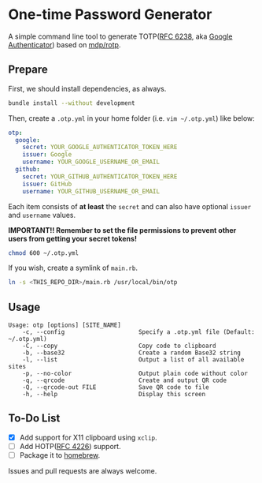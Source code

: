 # One-time Password Generator

A simple command line tool to generate TOTP([RFC 6238](https://tools.ietf.org/html/rfc6238), aka [Google Authenticator](https://en.wikipedia.org/wiki/Google_Authenticator)) based on [mdp/rotp](https://github.com/mdp/rotp).

## Prepare

First, we should install dependencies, as always.

```bash
bundle install --without development
```

Then, create a `.otp.yml` in your home folder (i.e. `vim ~/.otp.yml`) like below:

```yaml
otp:
  google:
    secret: YOUR_GOOGLE_AUTHENTICATOR_TOKEN_HERE
    issuer: Google
    username: YOUR_GOOGLE_USERNAME_OR_EMAIL
  github:
    secret: YOUR_GITHUB_AUTHENTICATOR_TOKEN_HERE
    issuer: GitHub
    username: YOUR_GITHUB_USERNAME_OR_EMAIL
```

Each item consists of **at least** the `secret` and can also have optional `issuer` and `username` values.

**IMPORTANT!! Remember to set the file permissions to prevent other users from getting your secret tokens!**

```bash
chmod 600 ~/.otp.yml
```

If you wish, create a symlink of `main.rb`.

```bash
ln -s <THIS_REPO_DIR>/main.rb /usr/local/bin/otp
```

## Usage

```
Usage: otp [options] [SITE_NAME]
    -c, --config                     Specify a .otp.yml file (Default: ~/.otp.yml)
    -C, --copy                       Copy code to clipboard
    -b, --base32                     Create a random Base32 string
    -l, --list                       Output a list of all available sites
    -p, --no-color                   Output plain code without color
    -q, --qrcode                     Create and output QR code
    -Q, --qrcode-out FILE            Save QR code to file
    -h, --help                       Display this screen
```

## To-Do List

- [x] Add support for X11 clipboard using `xclip`.
- [ ] Add HOTP([RFC 4226](https://tools.ietf.org/html/rfc4226)) support.
- [ ] Package it to [homebrew](http://brew.sh).

Issues and pull requests are always welcome.
